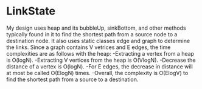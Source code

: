 # LinkState
My design uses heap and its bubbleUp, sinkBottom, and other methods typically found in it to find the shortest path from a source node to a destination node. It also uses static classes edge and graph to determine the links.
Since a graph contains V vetrices and E edges, the time complexities are as follows with the heap:
-Extracting a vertex from a heap is O(logN).
-Extracting V vertices from the heap is O(VlogN).
-Decrease the distance of a vertex is O(logN).
-For E edges, the decrease in distance will at most be called O(ElogN) times.
-Overall, the complexity is O(ElogV) to find the shortest path from a source to a destination.
